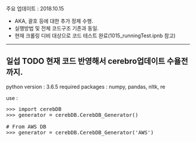 주요 업데이트 : 2018.10.15
  - AKA, 괄호 등에 대한 추가 정제 수행.
  - 실행방법 및 전체 코드구조 기존과 동일. 
  - 현재 크롤링 디비 대상으로 코드 테스트 완료(1015_runningTest.ipnb 참고)
---
일섭 TODO 현재 코드 반영해서 cerebro업데이트 수욜전까지.
---

python version : 3.6.5
required packages : numpy, pandas, nltk, re

use :
<pre>
>>> import cerebDB
>>> generator = cerebDB.CerebDB_Generator()

# From AWS DB
>>> generator = cerebDB.CerebDB_Generator('AWS')
<code>
